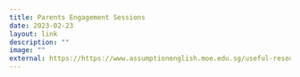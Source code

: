 ```yaml
---
title: Parents Engagement Sessions
date: 2023-02-23
layout: link
description: ""
image: ""
external: https://https://www.assumptionenglish.moe.edu.sg/useful-resources/for-parents/parents-engagement-sessions-2022/
---
```



